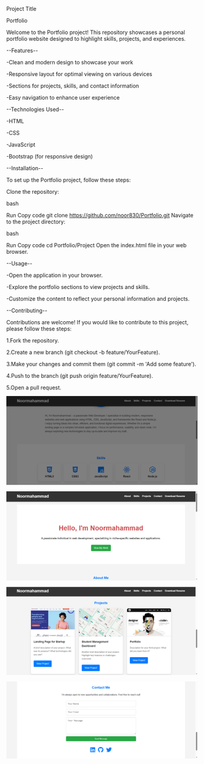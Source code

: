 Project Title

Portfolio

Welcome to the Portfolio project! This repository showcases a personal portfolio website designed to highlight skills, projects, and experiences.

--Features--

-Clean and modern design to showcase your work

-Responsive layout for optimal viewing on various devices

-Sections for projects, skills, and contact information

-Easy navigation to enhance user experience

--Technologies Used--

-HTML

-CSS

-JavaScript

-Bootstrap (for responsive design)

--Installation--

To set up the Portfolio project, follow these steps:

Clone the repository:

bash

Run Copy code git clone https://github.com/noor830/Portfolio.git Navigate to the project directory:

bash

Run Copy code cd Portfolio/Project Open the index.html file in your web browser.

--Usage--

-Open the application in your browser.

-Explore the portfolio sections to view projects and skills.

-Customize the content to reflect your personal information and projects.

--Contributing--

Contributions are welcome! If you would like to contribute to this project, please follow these steps:

1.Fork the repository.

2.Create a new branch (git checkout -b feature/YourFeature).

3.Make your changes and commit them (git commit -m 'Add some feature').

4.Push to the branch (git push origin feature/YourFeature).

5.Open a pull request.

![image alt](https://github.com/noor830/Portfolio/blob/04c883d337f0a26707f11574e52f9cea53dda6d6/9.png)

![image alt](https://github.com/noor830/Portfolio/blob/d048a5693dcfc0bd8462e3710185de020bda9876/8.png)

![image alt](https://github.com/noor830/Portfolio/blob/a0385c4a2a127565e4f112c5fc370c0cf36a46d2/10.png)

![image alt](https://github.com/noor830/Portfolio/blob/1ba6eac71efe1bac25fe9369affd59ad57a4c953/11.png)

